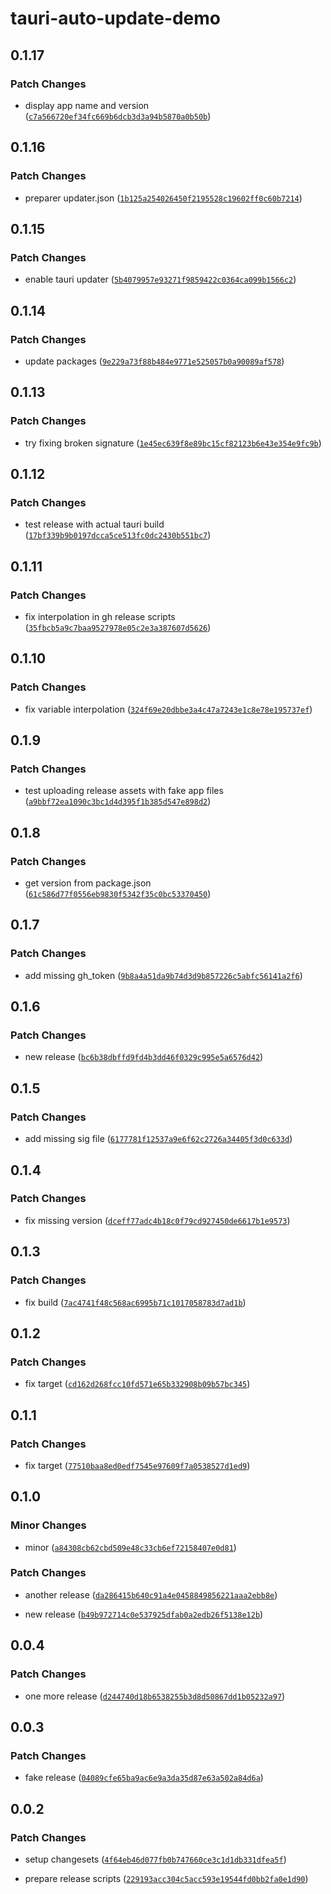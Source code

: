 # tauri-auto-update-demo

## 0.1.17

### Patch Changes

- display app name and version ([`c7a566720ef34fc669b6dcb3d3a94b5870a0b50b`](https://github.com/sitek94/tauri-auto-update-demo/commit/c7a566720ef34fc669b6dcb3d3a94b5870a0b50b))

## 0.1.16

### Patch Changes

- preparer updater.json ([`1b125a254026450f2195528c19602ff0c60b7214`](https://github.com/sitek94/tauri-auto-update-demo/commit/1b125a254026450f2195528c19602ff0c60b7214))

## 0.1.15

### Patch Changes

- enable tauri updater ([`5b4079957e93271f9859422c0364ca099b1566c2`](https://github.com/sitek94/tauri-auto-update-demo/commit/5b4079957e93271f9859422c0364ca099b1566c2))

## 0.1.14

### Patch Changes

- update packages ([`9e229a73f88b484e9771e525057b0a90089af578`](https://github.com/sitek94/tauri-auto-update-demo/commit/9e229a73f88b484e9771e525057b0a90089af578))

## 0.1.13

### Patch Changes

- try fixing broken signature ([`1e45ec639f8e89bc15cf82123b6e43e354e9fc9b`](https://github.com/sitek94/tauri-auto-update-demo/commit/1e45ec639f8e89bc15cf82123b6e43e354e9fc9b))

## 0.1.12

### Patch Changes

- test release with actual tauri build ([`17bf339b9b0197dcca5ce513fc0dc2430b551bc7`](https://github.com/sitek94/tauri-auto-update-demo/commit/17bf339b9b0197dcca5ce513fc0dc2430b551bc7))

## 0.1.11

### Patch Changes

- fix interpolation in gh release scripts ([`35fbcb5a9c7baa9527978e05c2e3a387607d5626`](https://github.com/sitek94/tauri-auto-update-demo/commit/35fbcb5a9c7baa9527978e05c2e3a387607d5626))

## 0.1.10

### Patch Changes

- fix variable interpolation ([`324f69e20dbbe3a4c47a7243e1c8e78e195737ef`](https://github.com/sitek94/tauri-auto-update-demo/commit/324f69e20dbbe3a4c47a7243e1c8e78e195737ef))

## 0.1.9

### Patch Changes

- test uploading release assets with fake app files ([`a9bbf72ea1090c3bc1d4d395f1b385d547e898d2`](https://github.com/sitek94/tauri-auto-update-demo/commit/a9bbf72ea1090c3bc1d4d395f1b385d547e898d2))

## 0.1.8

### Patch Changes

- get version from package.json ([`61c586d77f0556eb9830f5342f35c0bc53370450`](https://github.com/sitek94/tauri-auto-update-demo/commit/61c586d77f0556eb9830f5342f35c0bc53370450))

## 0.1.7

### Patch Changes

- add missing gh_token ([`9b8a4a51da9b74d3d9b857226c5abfc56141a2f6`](https://github.com/sitek94/tauri-auto-update-demo/commit/9b8a4a51da9b74d3d9b857226c5abfc56141a2f6))

## 0.1.6

### Patch Changes

- new release ([`bc6b38dbffd9fd4b3dd46f0329c995e5a6576d42`](https://github.com/sitek94/tauri-auto-update-demo/commit/bc6b38dbffd9fd4b3dd46f0329c995e5a6576d42))

## 0.1.5

### Patch Changes

- add missing sig file ([`6177781f12537a9e6f62c2726a34405f3d0c633d`](https://github.com/sitek94/tauri-auto-update-demo/commit/6177781f12537a9e6f62c2726a34405f3d0c633d))

## 0.1.4

### Patch Changes

- fix missing version ([`dceff77adc4b18c0f79cd927450de6617b1e9573`](https://github.com/sitek94/tauri-auto-update-demo/commit/dceff77adc4b18c0f79cd927450de6617b1e9573))

## 0.1.3

### Patch Changes

- fix build ([`7ac4741f48c568ac6995b71c1017058783d7ad1b`](https://github.com/sitek94/tauri-auto-update-demo/commit/7ac4741f48c568ac6995b71c1017058783d7ad1b))

## 0.1.2

### Patch Changes

- fix target ([`cd162d268fcc10fd571e65b332908b09b57bc345`](https://github.com/sitek94/tauri-auto-update-demo/commit/cd162d268fcc10fd571e65b332908b09b57bc345))

## 0.1.1

### Patch Changes

- fix target ([`77510baa8ed0edf7545e97609f7a0538527d1ed9`](https://github.com/sitek94/tauri-auto-update-demo/commit/77510baa8ed0edf7545e97609f7a0538527d1ed9))

## 0.1.0

### Minor Changes

- minor ([`a84308cb62cbd509e48c33cb6ef72158407e0d81`](https://github.com/sitek94/tauri-auto-update-demo/commit/a84308cb62cbd509e48c33cb6ef72158407e0d81))

### Patch Changes

- another release ([`da286415b640c91a4e0458849856221aaa2ebb8e`](https://github.com/sitek94/tauri-auto-update-demo/commit/da286415b640c91a4e0458849856221aaa2ebb8e))

- new release ([`b49b972714c0e537925dfab0a2edb26f5138e12b`](https://github.com/sitek94/tauri-auto-update-demo/commit/b49b972714c0e537925dfab0a2edb26f5138e12b))

## 0.0.4

### Patch Changes

- one more release ([`d244740d18b6538255b3d8d50867dd1b05232a97`](https://github.com/sitek94/tauri-auto-update-demo/commit/d244740d18b6538255b3d8d50867dd1b05232a97))

## 0.0.3

### Patch Changes

- fake release ([`04089cfe65ba9ac6e9a3da35d87e63a502a84d6a`](https://github.com/sitek94/tauri-auto-update-demo/commit/04089cfe65ba9ac6e9a3da35d87e63a502a84d6a))

## 0.0.2

### Patch Changes

- setup changesets ([`4f64eb46d077fb0b747660ce3c1d1db331dfea5f`](https://github.com/sitek94/tauri-auto-update-demo/commit/4f64eb46d077fb0b747660ce3c1d1db331dfea5f))

- prepare release scripts ([`229193acc304c5acc593e19544fd0bb2fa0e1d90`](https://github.com/sitek94/tauri-auto-update-demo/commit/229193acc304c5acc593e19544fd0bb2fa0e1d90))
